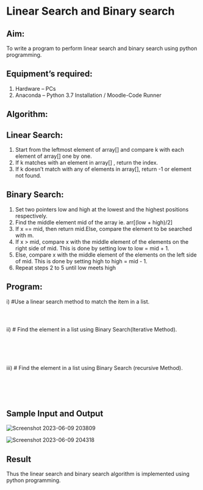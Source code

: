 # Linear Search and Binary search
## Aim:
To write a program to perform linear search and binary search using python programming.
## Equipment’s required:
1.	Hardware – PCs
2.	Anaconda – Python 3.7 Installation / Moodle-Code Runner
## Algorithm:
## Linear Search:
1.	Start from the leftmost element of array[] and compare k with each element of array[] one by one.
2.	If k matches with an element in array[] , return the index.
3.	If k doesn’t match with any of elements in array[], return -1 or element not found.
## Binary Search:
1.	Set two pointers low and high at the lowest and the highest positions respectively.
2.	Find the middle element mid of the array ie. arr[(low + high)/2]
3.	If x == mid, then return mid.Else, compare the element to be searched with m.
4.	If x > mid, compare x with the middle element of the elements on the right side of mid. This is done by setting low to low = mid + 1.
5.	Else, compare x with the middle element of the elements on the left side of mid. This is done by setting high to high = mid - 1.
6.	Repeat steps 2 to 5 until low meets high
## Program:
i)	#Use a linear search method to match the item in a list.
```



```
ii)	# Find the element in a list using Binary Search(Iterative Method).
```





```
iii)	# Find the element in a list using Binary Search (recursive Method).
```





```
## Sample Input and Output

![Screenshot 2023-06-09 203809](https://github.com/Janarthanan2/Search-Algorithm/assets/119393515/7df24a37-0518-4d1d-a7cd-83938aa64991)

![Screenshot 2023-06-09 204318](https://github.com/Janarthanan2/Search-Algorithm/assets/119393515/81384b39-f9bf-41a7-94f0-612cf7a3640a)




## Result
Thus the linear search and binary search algorithm is implemented using python programming.
